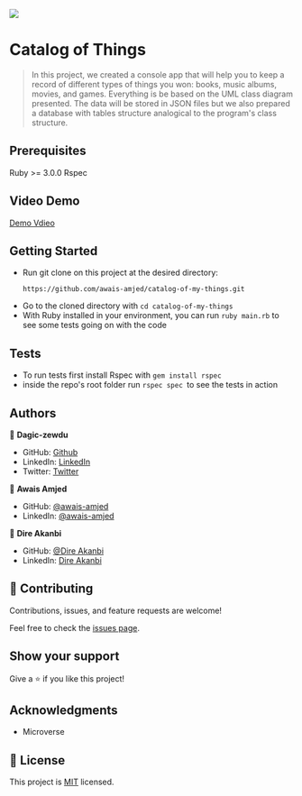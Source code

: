 ![](https://img.shields.io/badge/Microverse-blueviolet)

# Catalog of Things

> In this project, we created a console app that will help you to keep a record of different types of things you won: books, music albums, movies, and games. Everything is be based on the UML class diagram presented. The data will be stored in JSON files but we also prepared a database with tables structure analogical to the program's class structure.

## Prerequisites

Ruby >= 3.0.0
Rspec

## Video Demo

[Demo Vdieo](https://drive.google.com/file/d/1_aVDWdayXDCFLYcyhUb9DSzZkeAbIm5X/view)

## Getting Started

- Run git clone on this project at the desired directory:
  ```
  https://github.com/awais-amjed/catalog-of-my-things.git
  ```
- Go to the cloned directory with `cd catalog-of-my-things`
- With Ruby installed in your environment, you can run `ruby main.rb` to see some tests going on with the code

## Tests

- To run tests first install Rspec with `gem install rspec`
- inside the repo's root folder run `rspec spec `to see the tests in action

## Authors

👤 **Dagic-zewdu**

- GitHub: [Github](https://github.com/Dagic-zewdu)
- LinkedIn: [LinkedIn](https://www.linkedin.com/dagic-zewdu/)
- Twitter: [Twitter](https://twitter.com/dagic4)

👤 **Awais Amjed**

- GitHub: [@awais-amjed](https://github.com/awais-amjed)
- LinkedIn: [@awais-amjed](https://www.linkedin.com/in/awais-amjed/)

👤 **Dire Akanbi**

- GitHub: [@Dire Akanbi](https://github.com/direakanbi)
- LinkedIn: [Dire Akanbi](https://linkedin.com/in/dire-akanbi)

## 🤝 Contributing

Contributions, issues, and feature requests are welcome!

Feel free to check the [issues page](../../issues/).

## Show your support

Give a ⭐️ if you like this project!

## Acknowledgments

- Microverse

## 📝 License

This project is [MIT](./LICENSE) licensed.
